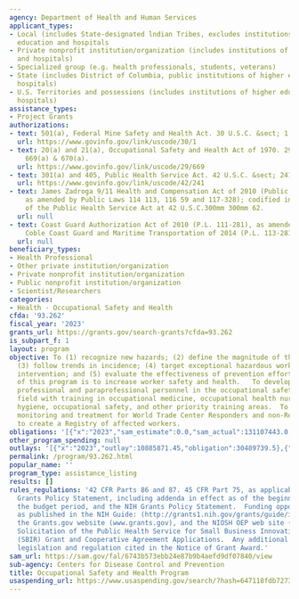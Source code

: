 ```yaml
---
agency: Department of Health and Human Services
applicant_types:
- Local (includes State-designated lndian Tribes, excludes institutions of higher
  education and hospitals
- Private nonprofit institution/organization (includes institutions of higher education
  and hospitals)
- Specialized group (e.g. health professionals, students, veterans)
- State (includes District of Columbia, public institutions of higher education and
  hospitals)
- U.S. Territories and possessions (includes institutions of higher education and
  hospitals)
assistance_types:
- Project Grants
authorizations:
- text: 501(a), Federal Mine Safety and Health Act. 30 U.S.C. &sect; 1 & 951(a).
  url: https://www.govinfo.gov/link/uscode/30/1
- text: 20(a) and 21(a), Occupational Safety and Health Act of 1970. 29 U.S.C. &sect;
    669(a) & 670(a).
  url: https://www.govinfo.gov/link/uscode/29/669
- text: 301(a) and 405, Public Health Service Act. 42 U.S.C. &sect; 241 and 284.
  url: https://www.govinfo.gov/link/uscode/42/241
- text: James Zadroga 9/11 Health and Compensation Act of 2010 (Public Law 111 347,
    as amended by Public Laws 114 113, 116 59 and 117-328); codified in Title XXXIII
    of the Public Health Service Act at 42 U.S.C.300mm 300mm 62.
  url: null
- text: Coast Guard Authorization Act of 2010 (P.L. 111-281), as amended by the Howard
    Coble Coast Guard and Maritime Transportation of 2014 (P.L. 113-281).
  url: null
beneficiary_types:
- Health Professional
- Other private institution/organization
- Private nonprofit institution/organization
- Public nonprofit institution/organization
- Scientist/Researchers
categories:
- Health - Occupational Safety and Health
cfda: '93.262'
fiscal_year: '2023'
grants_url: https://grants.gov/search-grants?cfda=93.262
is_subpart_f: 1
layout: program
objective: To (1) recognize new hazards; (2) define the magnitude of the problem;
  (3) follow trends in incidence; (4) target exceptional hazardous workplaces for
  intervention; and (5) evaluate the effectiveness of prevention efforts. The goal
  of this program is to increase worker safety and health.   To develop specialized
  professional and paraprofessional personnel in the occupational safety and health
  field with training in occupational medicine, occupational health nursing, industrial
  hygiene, occupational safety, and other priority training areas.  To perform medical
  monitoring and treatment for World Trade Center Responders and non-Responders and
  to create a Registry of affected workers.
obligations: '[{"x":"2023","sam_estimate":0.0,"sam_actual":131107443.0,"usa_spending_actual":130233285.74},{"x":"2024","sam_estimate":0.0,"sam_actual":130993880.0,"usa_spending_actual":130267091.51},{"x":"2025","sam_estimate":0.0,"sam_actual":128000000.0,"usa_spending_actual":0.0}]'
other_program_spending: null
outlays: '[{"x":"2023","outlay":10885871.45,"obligation":30489739.5},{"x":"2024","outlay":558687.49,"obligation":19184276.0},{"x":"2025","outlay":0.0,"obligation":0.0}]'
permalink: /program/93.262.html
popular_name: ''
program_type: assistance_listing
results: []
rules_regulations: '42 CFR Parts 86 and 87. 45 CFR Part 75, as applicable.  The HHS
  Grants Policy Statement, including addenda in effect as of the beginning date of
  the budget period, and the NIH Grants Policy Statement.  Funding opportunity announcements
  as published in the NIH Guide: (http://grants1.nih.gov/grants/guide/index.html),
  the Grants.gov website (www.grants.gov), and the NIOSH OEP web site (https://www.cdc.gov/niosh/extramural-programs/php/about/index.html/).  Omnibus
  Solicitation of the Public Health Service for Small Business Innovation Research
  (SBIR) Grant and Cooperative Agreement Applications.  Any additional grant program
  legislation and regulation cited in the Notice of Grant Award.'
sam_url: https://sam.gov/fal/6743b573ebb24e87b9b4aefd9df07840/view
sub-agency: Centers for Disease Control and Prevention
title: Occupational Safety and Health Program
usaspending_url: https://www.usaspending.gov/search/?hash=647118fdb727333c3df6dda5f4e4b2fc
---
```

